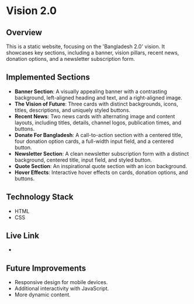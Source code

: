 # Vision 2.0 

## Overview
This is a static website, focusing on the 'Bangladesh 2.0' vision. It showcases key sections, including a banner, vision pillars, recent news, donation options, and a newsletter subscription form.

## Implemented Sections
- **Banner Section**: A visually appealing banner with a contrasting background, left-aligned heading and text, and a right-aligned image.
- **The Vision of Future**: Three cards with distinct backgrounds, icons, titles, descriptions, and uniquely styled buttons.
- **Recent News**: Two news cards with alternating image and content layouts, including titles, details, channel logos, publication times, and buttons.
- **Donate For Bangladesh**: A call-to-action section with a centered title, four donation option cards, a full-width input field, and a centered button.
- **Newsletter Section**: A clean newsletter subscription form with a distinct background, centered title, input field, and styled button.
- **Quote Section**: An inspirational quote section with an icon background.
- **Hover Effects**: Interactive hover effects on cards, donation options, and buttons.

## Technology Stack
- HTML
- CSS

## Live Link
- 

## Future Improvements
- Responsive design for mobile devices.
- Additional interactivity with JavaScript.
- More dynamic content.
